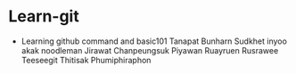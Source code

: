 # Learn-git
- Learning github command and basic101
Tanapat Bunharn
Sudkhet inyoo akak noodleman
Jirawat Chanpeungsuk
Piyawan Ruayruen
Rusrawee Teeseegit 
Thitisak Phumiphiraphon